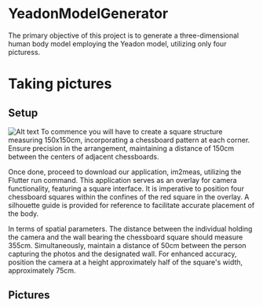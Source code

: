 # YeadonModelGenerator

The primary objective of this project is to generate a three-dimensional human body model employing the Yeadon model, utilizing only four picturess.

# Taking pictures
## Setup
![Alt text](relative%20tests/pictures/chessboardsx4.jpg?raw=true "Title")
To commence you will have to create a square structure measuring 150x150cm, incorporating a chessboard pattern at each corner. Ensure precision in the arrangement, maintaining a distance of 150cm between the centers of adjacent chessboards.

Once done, proceed to download our application, im2meas, utilizing the Flutter run command. This application serves as an overlay for camera functionality, featuring a square interface. It is imperative to position four chessboard squares within the confines of the red square in the overlay. A silhouette guide is provided for reference to facilitate accurate placement of the body.

In terms of spatial parameters. The distance between the individual holding the camera and the wall bearing the chessboard square should measure 355cm. Simultaneously, maintain a distance of 50cm between the person capturing the photos and the designated wall. For enhanced accuracy, position the camera at a height approximately half of the square's width, approximately 75cm.
## Pictures


